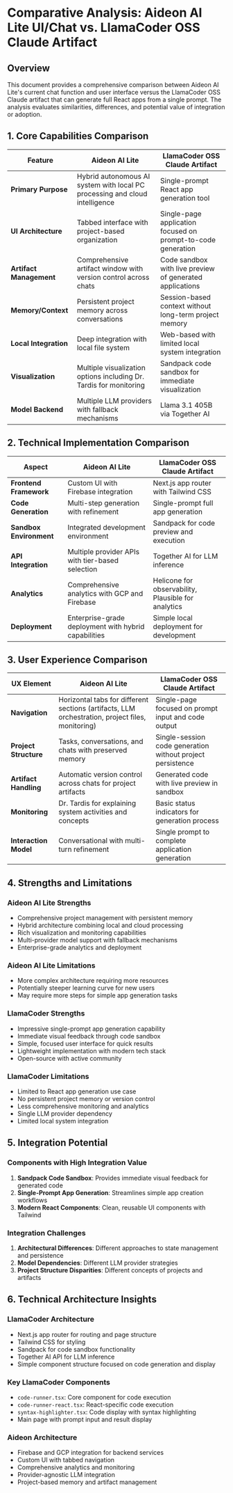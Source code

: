 # Comparative Analysis: Aideon AI Lite UI/Chat vs. LlamaCoder OSS Claude Artifact

## Overview

This document provides a comprehensive comparison between Aideon AI Lite's current chat function and user interface versus the LlamaCoder OSS Claude artifact that can generate full React apps from a single prompt. The analysis evaluates similarities, differences, and potential value of integration or adoption.

## 1. Core Capabilities Comparison

| Feature | Aideon AI Lite | LlamaCoder OSS Claude Artifact |
|---------|---------------|-------------------------------|
| **Primary Purpose** | Hybrid autonomous AI system with local PC processing and cloud intelligence | Single-prompt React app generation tool |
| **UI Architecture** | Tabbed interface with project-based organization | Single-page application focused on prompt-to-code generation |
| **Artifact Management** | Comprehensive artifact window with version control across chats | Code sandbox with live preview of generated applications |
| **Memory/Context** | Persistent project memory across conversations | Session-based context without long-term project memory |
| **Local Integration** | Deep integration with local file system | Web-based with limited local system integration |
| **Visualization** | Multiple visualization options including Dr. Tardis for monitoring | Sandpack code sandbox for immediate visualization |
| **Model Backend** | Multiple LLM providers with fallback mechanisms | Llama 3.1 405B via Together AI |

## 2. Technical Implementation Comparison

| Aspect | Aideon AI Lite | LlamaCoder OSS Claude Artifact |
|--------|---------------|-------------------------------|
| **Frontend Framework** | Custom UI with Firebase integration | Next.js app router with Tailwind CSS |
| **Code Generation** | Multi-step generation with refinement | Single-prompt full app generation |
| **Sandbox Environment** | Integrated development environment | Sandpack for code preview and execution |
| **API Integration** | Multiple provider APIs with tier-based selection | Together AI for LLM inference |
| **Analytics** | Comprehensive analytics with GCP and Firebase | Helicone for observability, Plausible for analytics |
| **Deployment** | Enterprise-grade deployment with hybrid capabilities | Simple local deployment for development |

## 3. User Experience Comparison

| UX Element | Aideon AI Lite | LlamaCoder OSS Claude Artifact |
|-----------|---------------|-------------------------------|
| **Navigation** | Horizontal tabs for different sections (artifacts, LLM orchestration, project files, monitoring) | Single-page focused on prompt input and code output |
| **Project Structure** | Tasks, conversations, and chats with preserved memory | Single-session code generation without project persistence |
| **Artifact Handling** | Automatic version control across chats for project artifacts | Generated code with live preview in sandbox |
| **Monitoring** | Dr. Tardis for explaining system activities and concepts | Basic status indicators for generation process |
| **Interaction Model** | Conversational with multi-turn refinement | Single prompt to complete application generation |

## 4. Strengths and Limitations

### Aideon AI Lite Strengths
- Comprehensive project management with persistent memory
- Hybrid architecture combining local and cloud processing
- Rich visualization and monitoring capabilities
- Multi-provider model support with fallback mechanisms
- Enterprise-grade analytics and deployment

### Aideon AI Lite Limitations
- More complex architecture requiring more resources
- Potentially steeper learning curve for new users
- May require more steps for simple app generation tasks

### LlamaCoder Strengths
- Impressive single-prompt app generation capability
- Immediate visual feedback through code sandbox
- Simple, focused user interface for quick results
- Lightweight implementation with modern tech stack
- Open-source with active community

### LlamaCoder Limitations
- Limited to React app generation use case
- No persistent project memory or version control
- Less comprehensive monitoring and analytics
- Single LLM provider dependency
- Limited local system integration

## 5. Integration Potential

### Components with High Integration Value
1. **Sandpack Code Sandbox**: Provides immediate visual feedback for generated code
2. **Single-Prompt App Generation**: Streamlines simple app creation workflows
3. **Modern React Components**: Clean, reusable UI components with Tailwind

### Integration Challenges
1. **Architectural Differences**: Different approaches to state management and persistence
2. **Model Dependencies**: Different LLM provider strategies
3. **Project Structure Disparities**: Different concepts of projects and artifacts

## 6. Technical Architecture Insights

### LlamaCoder Architecture
- Next.js app router for routing and page structure
- Tailwind CSS for styling
- Sandpack for code sandbox functionality
- Together AI API for LLM inference
- Simple component structure focused on code generation and display

### Key LlamaCoder Components
- `code-runner.tsx`: Core component for code execution
- `code-runner-react.tsx`: React-specific code execution
- `syntax-highlighter.tsx`: Code display with syntax highlighting
- Main page with prompt input and result display

### Aideon Architecture
- Firebase and GCP integration for backend services
- Custom UI with tabbed navigation
- Comprehensive analytics and monitoring
- Provider-agnostic LLM integration
- Project-based memory and artifact management
